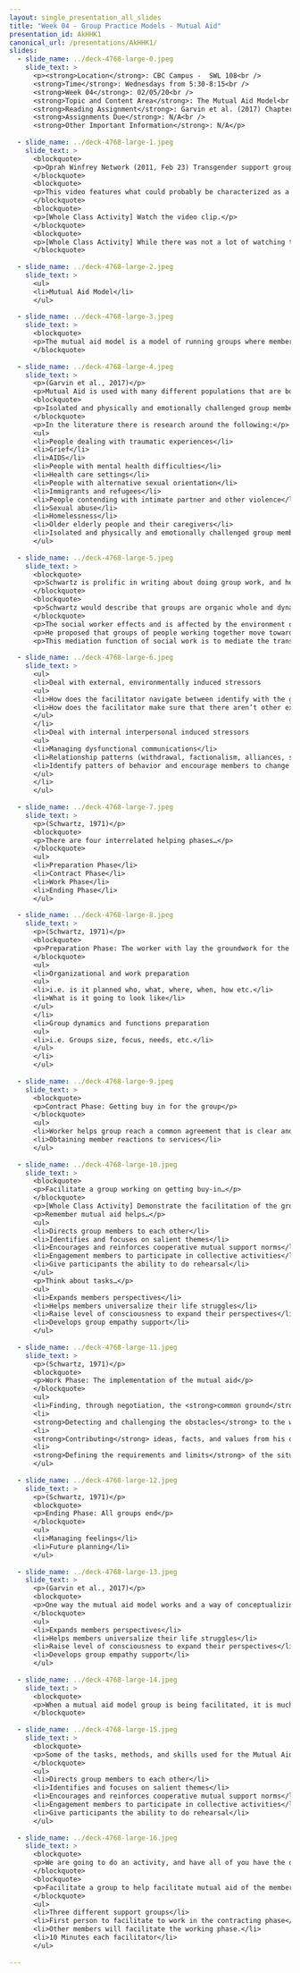 ```yaml
---
layout: single_presentation_all_slides
title: "Week 04 - Group Practice Models - Mutual Aid"
presentation_id: AkHHK1
canonical_url: /presentations/AkHHK1/
slides:
  - slide_name: ../deck-4768-large-0.jpeg
    slide_text: >
      <p><strong>Location</strong>: CBC Campus -  SWL 108<br />
      <strong>Time</strong>: Wednesdays from 5:30-8:15<br />
      <strong>Week 04</strong>: 02/05/20<br />
      <strong>Topic and Content Area</strong>: The Mutual Aid Model<br />
      <strong>Reading Assignment</strong>: Garvin et al. (2017) Chapter 7<br />
      <strong>Assignments Due</strong>: N/A<br />
      <strong>Other Important Information</strong>: N/A</p>
      
  - slide_name: ../deck-4768-large-1.jpeg
    slide_text: >
      <blockquote>
      <p>Oprah Winfrey Network (2011, Feb 23) Transgender support group meeting | Our America with Lisa Ling | Oprah Winfrey Network [Video]. Retrieved from https://www.youtube.com/watch?v=n7cq8Gezx4Y.</p>
      </blockquote>
      <blockquote>
      <p>This video features what could probably be characterized as a Mutual Aid modeled group.</p>
      </blockquote>
      <blockquote>
      <p>[Whole Class Activity] Watch the video clip.</p>
      </blockquote>
      <blockquote>
      <p>[Whole Class Activity] While there was not a lot of watching the psychologist facilitate the group, what are some things that you might have seen that would apply to mutual aid? What would be some things that you saw the facilitator do?</p>
      </blockquote>
      
  - slide_name: ../deck-4768-large-2.jpeg
    slide_text: >
      <ul>
      <li>Mutual Aid Model</li>
      </ul>
      
  - slide_name: ../deck-4768-large-3.jpeg
    slide_text: >
      <blockquote>
      <p>The mutual aid model is a model of running groups where members help each other (such as a support group). There are two areas of concerns that a facilitator must address</p>
      </blockquote>
      
  - slide_name: ../deck-4768-large-4.jpeg
    slide_text: >
      <p>(Garvin et al., 2017)</p>
      <p>Mutual Aid is used with many different populations that are both vulnerable and resilient. Really, any population that is</p>
      <blockquote>
      <p>Isolated and physically and emotionally challenged group members</p>
      </blockquote>
      <p>In the literature there is research around the following:</p>
      <ul>
      <li>People dealing with traumatic experiences</li>
      <li>Grief</li>
      <li>AIDS</li>
      <li>People with mental health difficulties</li>
      <li>Health care settings</li>
      <li>People with alternative sexual orientation</li>
      <li>Immigrants and refugees</li>
      <li>People contending with intimate partner and other violence</li>
      <li>Sexual abuse</li>
      <li>Homelessness</li>
      <li>Older elderly people and their caregivers</li>
      <li>Isolated and physically and emotionally challenged group members</li>
      </ul>
      
  - slide_name: ../deck-4768-large-5.jpeg
    slide_text: >
      <blockquote>
      <p>Schwartz is prolific in writing about doing group work, and he looked at doing social work with groups as a interactionist model.</p>
      </blockquote>
      <blockquote>
      <p>Schwartz would describe that groups are organic whole and dynamic systems.</p>
      </blockquote>
      <p>The social worker effects and is affected by the environment of the group.</p>
      <p>He proposed that groups of people working together move towards “health, growth, and belonging”</p>
      <p>This mediation function of social work is to mediate the transactions between the group and societal institutions and between individual members within the group.</p>
      
  - slide_name: ../deck-4768-large-6.jpeg
    slide_text: >
      <ul>
      <li>Deal with external, environmentally induced stressors
      <ul>
      <li>How does the facilitator navigate between identify with the group and the agency</li>
      <li>How does the facilitator make sure that there aren’t other external stressors for participants.</li>
      </ul>
      </li>
      <li>Deal with internal interpersonal induced stressors
      <ul>
      <li>Managing dysfunctional communications</li>
      <li>Relationship patterns (withdrawal, factionalism, alliances, scapegoating)</li>
      <li>Identify patters of behavior and encourage members to change behaviors</li>
      </ul>
      </li>
      </ul>
      
  - slide_name: ../deck-4768-large-7.jpeg
    slide_text: >
      <p>(Schwartz, 1971)</p>
      <blockquote>
      <p>There are four interrelated helping phases…</p>
      </blockquote>
      <ul>
      <li>Preparation Phase</li>
      <li>Contract Phase</li>
      <li>Work Phase</li>
      <li>Ending Phase</li>
      </ul>
      
  - slide_name: ../deck-4768-large-8.jpeg
    slide_text: >
      <p>(Schwartz, 1971)</p>
      <blockquote>
      <p>Preparation Phase: The worker with lay the groundwork for the implementation of the group.</p>
      </blockquote>
      <ul>
      <li>Organizational and work preparation
      <ul>
      <li>i.e. is it planned who, what, where, when, how etc.</li>
      <li>What is it going to look like</li>
      </ul>
      </li>
      <li>Group dynamics and functions preparation
      <ul>
      <li>i.e. Groups size, focus, needs, etc.</li>
      </ul>
      </li>
      </ul>
      
  - slide_name: ../deck-4768-large-9.jpeg
    slide_text: >
      <blockquote>
      <p>Contract Phase: Getting buy in for the group</p>
      </blockquote>
      <ul>
      <li>Worker helps group reach a common agreement that is clear and mutual agreement.</li>
      <li>Obtaining member reactions to services</li>
      </ul>
      
  - slide_name: ../deck-4768-large-10.jpeg
    slide_text: >
      <blockquote>
      <p>Facilitate a group working on getting buy-in…</p>
      </blockquote>
      <p>[Whole Class Activity] Demonstrate the facilitation of the group activity.</p>
      <p>Remember mutual aid helps…</p>
      <ul>
      <li>Directs group members to each other</li>
      <li>Identifies and focuses on salient themes</li>
      <li>Encourages and reinforces cooperative mutual support norms</li>
      <li>Engagement members to participate in collective activities</li>
      <li>Give participants the ability to do rehearsal</li>
      </ul>
      <p>Think about tasks…</p>
      <ul>
      <li>Expands members perspectives</li>
      <li>Helps members universalize their life struggles</li>
      <li>Raise level of consciousness to expand their perspectives</li>
      <li>Develops group empathy support</li>
      </ul>
      
  - slide_name: ../deck-4768-large-11.jpeg
    slide_text: >
      <p>(Schwartz, 1971)</p>
      <blockquote>
      <p>Work Phase: The implementation of the mutual aid</p>
      </blockquote>
      <ul>
      <li>Finding, through negotiation, the <strong>common ground</strong> between the requirements of the group members and those of the systems they need to negotiate</li>
      <li>
      <strong>Detecting and challenging the obstacles</strong> to the work as these obstacles arise</li>
      <li>
      <strong>Contributing</strong> ideas, facts, and values from his or her own perspective when he or she things that such data may be useful to the members in dealing with the problems under considerations</li>
      <li>
      <strong>Defining the requirements and limits</strong> of the situation in which the client -worker system is set.</li>
      </ul>
      
  - slide_name: ../deck-4768-large-12.jpeg
    slide_text: >
      <p>(Schwartz, 1971)</p>
      <blockquote>
      <p>Ending Phase: All groups end</p>
      </blockquote>
      <ul>
      <li>Managing feelings</li>
      <li>Future planning</li>
      </ul>
      
  - slide_name: ../deck-4768-large-13.jpeg
    slide_text: >
      <p>(Garvin et al., 2017)</p>
      <blockquote>
      <p>One way the mutual aid model works and a way of conceptualizing it is the idea of helping people to realize that we are all in the same boat.</p>
      </blockquote>
      <ul>
      <li>Expands members perspectives</li>
      <li>Helps members universalize their life struggles</li>
      <li>Raise level of consciousness to expand their perspectives</li>
      <li>Develops group empathy support</li>
      </ul>
      
  - slide_name: ../deck-4768-large-14.jpeg
    slide_text: >
      <blockquote>
      <p>When a mutual aid model group is being facilitated, it is much closer to a non facilitated group compared to say a EBP group with specific and lots of facilitator directions.</p>
      </blockquote>
      
  - slide_name: ../deck-4768-large-15.jpeg
    slide_text: >
      <blockquote>
      <p>Some of the tasks, methods, and skills used for the Mutual Aid Model are…</p>
      </blockquote>
      <ul>
      <li>Directs group members to each other</li>
      <li>Identifies and focuses on salient themes</li>
      <li>Encourages and reinforces cooperative mutual support norms</li>
      <li>Engagement members to participate in collective activities</li>
      <li>Give participants the ability to do rehearsal</li>
      </ul>
      
  - slide_name: ../deck-4768-large-16.jpeg
    slide_text: >
      <blockquote>
      <p>We are going to do an activity, and have all of you have the opportunity to facilitate a mutual aid for students group.</p>
      </blockquote>
      <blockquote>
      <p>Facilitate a group to help facilitate mutual aid of the members focused as a group of students.</p>
      </blockquote>
      <ul>
      <li>Three different support groups</li>
      <li>First person to facilitate to work in the contracting phase</li>
      <li>Other members will facilitate the working phase.</li>
      <li>10 Minutes each facilitator</li>
      </ul>
      
---
```


